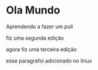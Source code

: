 # Ola Mundo
Aprendendo a fazer um pull

fiz uma segunda edição

agora fiz uma terceira edição

esse paragrafoi adicionado no linux
